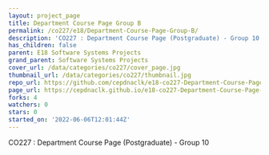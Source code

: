 ```yaml
---
layout: project_page
title: Department Course Page Group B
permalink: /co227/e18/Department-Course-Page-Group-B/
description: 'CO227 : Department Course Page (Postgraduate) - Group 10'
has_children: false
parent: E18 Software Systems Projects
grand_parent: Software Systems Projects
cover_url: /data/categories/co227/cover_page.jpg
thumbnail_url: /data/categories/co227/thumbnail.jpg
repo_url: https://github.com/cepdnaclk/e18-co227-Department-Course-Page-Group-B
page_url: https://cepdnaclk.github.io/e18-co227-Department-Course-Page-Group-B
forks: 4
watchers: 0
stars: 0
started_on: '2022-06-06T12:01:44Z'
---
```


CO227 : Department Course Page (Postgraduate) - Group 10